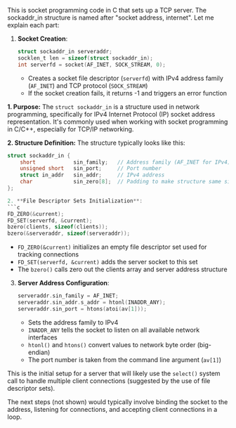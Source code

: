 This is socket programming code in C that sets up a TCP server. The sockaddr_in structure is named after "socket address, internet". Let me explain each part:

1. **Socket Creation**:
   ```c
   struct sockaddr_in serveraddr;
   socklen_t len = sizeof(struct sockaddr_in);
   int serverfd = socket(AF_INET, SOCK_STREAM, 0);
   ```
   - Creates a socket file descriptor (`serverfd`) with IPv4 address family (`AF_INET`) and TCP protocol (`SOCK_STREAM`)
   - If the socket creation fails, it returns -1 and triggers an error function
  
**1. Purpose:**   The `struct sockaddr_in` is a structure used in network programming, specifically for IPv4 Internet Protocol (IP) socket address representation. It's commonly used when working with socket programming in C/C++, especially for TCP/IP networking.

**2. Structure Definition:**   The structure typically looks like this:

   ```c
   struct sockaddr_in {
       short            sin_family;   // Address family (AF_INET for IPv4)
       unsigned short   sin_port;     // Port number
       struct in_addr   sin_addr;     // IPv4 address
       char             sin_zero[8];  // Padding to make structure same size as struct sockaddr
   };

2. **File Descriptor Sets Initialization**:
   ```c
   FD_ZERO(&current);
   FD_SET(serverfd, &current);
   bzero(clients, sizeof(clients));
   bzero(&serveraddr, sizeof(serveraddr));
   ```
   - `FD_ZERO(&current)` initializes an empty file descriptor set used for tracking connections
   - `FD_SET(serverfd, &current)` adds the server socket to this set
   - The `bzero()` calls zero out the clients array and server address structure

3. **Server Address Configuration**:
   ```c
   serveraddr.sin_family = AF_INET;
   serveraddr.sin_addr.s_addr = htonl(INADDR_ANY);
   serveraddr.sin_port = htons(atoi(av[1]));
   ```
   - Sets the address family to IPv4
   - `INADDR_ANY` tells the socket to listen on all available network interfaces
   - `htonl()` and `htons()` convert values to network byte order (big-endian)
   - The port number is taken from the command line argument (`av[1]`)

This is the initial setup for a server that will likely use the `select()` system call to handle multiple client connections (suggested by the use of file descriptor sets).

The next steps (not shown) would typically involve binding the socket to the address, listening for connections, and accepting client connections in a loop.​​​​​​​​​​​​​​​​
